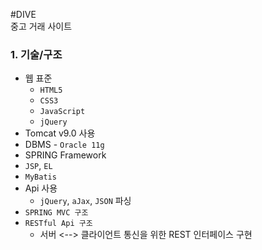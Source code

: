 #DIVE <br>
중고 거래 사이트<br>

### 1. 기술/구조

* 웹 표준
    * `HTML5`
    * `CSS3`
    * `JavaScript`
    * `jQuery`
* Tomcat v9.0 사용
* DBMS - `Oracle 11g`
* SPRING Framework
* `JSP`, `EL`
* `MyBatis`
* Api 사용
    * `jQuery`, `aJax`, `JSON` 파싱
* `SPRING MVC 구조`
* `RESTful Api 구조`
    * 서버 <--> 클라이언트 통신을 위한 REST 인터페이스 구현
